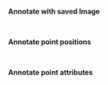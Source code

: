 **Annotate with saved Image**

<annotate src="./images/annotateSampleImage.png" width="500" alt="sampleImage">
  <a-point x="25%" y="25%" content="Lorem ipsum dolor sit amet" />
</annotate>

<br>

**Annotate point positions**

<!-- Small Width -->
<annotate src="./images/annotateSampleImage.png" width="350" alt="sampleImage">
  <a-point x="0%" y="0%" content="Lorem ipsum dolor sit amet" />
  <a-point x="50%" y="50%" content="Lorem ipsum dolor sit amet" />
  <a-point x="100%" y="100%" content="Lorem ipsum dolor sit amet" />
</annotate>

<!-- Regular Width -->
<annotate src="./images/annotateSampleImage.png" width="600" alt="sampleImage">
  <a-point x="0%" y="0%" content="Lorem ipsum dolor sit amet" />
  <a-point x="50%" y="50%" content="Lorem ipsum dolor sit amet" />
  <a-point x="100%" y="100%" content="Lorem ipsum dolor sit amet" />
</annotate>

<!-- Large Width -->
<annotate src="./images/annotateSampleImage.png" width="1500" alt="sampleImage">
  <a-point x="0%" y="0%" content="Lorem ipsum dolor sit amet" />
  <a-point x="50%" y="50%" content="Lorem ipsum dolor sit amet" />
  <a-point x="100%" y="100%" content="Lorem ipsum dolor sit amet" />
</annotate>

<br>

**Annotate point attributes**

<!-- Visual Attributes -->
<annotate src="./images/annotateSampleImage.png" width="350" alt="sampleImage">
  <a-point x="25%" y="25%" content="Lorem ipsum dolor sit amet" />
  <a-point x="50%" y="25%" content="Lorem ipsum dolor sit amet"  size="60"/>
  <a-point x="75%" y="25%" content="Lorem ipsum dolor sit amet"  header="Lorem ipsum"/>
  <a-point x="33%" y="50%" content="Lorem ipsum dolor sit amet"  color="red"/>
  <a-point x="66%" y="50%" content="Lorem ipsum dolor sit amet"  opacity="0.7"/>
  <a-point x="25%" y="75%" content="Lorem ipsum dolor sit amet" label="1"/>
  <a-point x="50%" y="75%" content="Lorem ipsum dolor sit amet"  textColor="white" color="black" label="2" opacity="1"/>
  <a-point x="75%" y="75%" content="Lorem ipsum dolor sit amet"  fontSize="30" label="3"/>
</annotate>

<!-- Triggers -->
<annotate src="./images/annotateSampleImage.png" width="600" alt="sampleImage">
  <a-point x="33%" y="33%" content="Lorem ipsum dolor sit amet" />
  <a-point x="66%" y="33%" content="Lorem ipsum dolor sit amet" trigger="hover focus"/>
  <a-point x="25%" y="66%" content="Lorem ipsum dolor sit amet" placement="left"/>
  <a-point x="50%" y="66%" content="Lorem ipsum dolor sit amet" placement="bottom"/>
  <a-point x="75%" y="66%" content="Lorem ipsum dolor sit amet" placement="right"/>
</annotate>

<!-- Legends -->
<annotate src="./images/annotateSampleImage.png" width="1500" alt="sampleImage">
  <a-point x="25%" y="50%" content="some test text" label="1"/>
  <a-point x="50%" y="50%" content="some test text" label="2" legend="bottom" header="some test text"/>
  <a-point x="75%" y="50%" content="some test text"  label="3" legend="both" header="some test text"/>
</annotate>

<!-- Many Legends Some with headers some without -->
<annotate src="./images/annotateSampleImage.png" width="1500" alt="sampleImage">
  <a-point x="25%" y="25%" content="some test text" label="1" legend="both"/>
  <a-point x="50%" y="25%" content="some test text" label="2" legend="both" />
  <a-point x="75%" y="25%" content="some test text"  label="3" legend="both" />
  <a-point x="25%" y="50%" content="some test text"  label="4" legend="both" header="some test text"/>
  <a-point x="50%" y="50%" content="some test text"  label="5" legend="both" header="some test text"/>
  <a-point x="75%" y="50%" content="some test text"  label="6" legend="both" header="some test text"/>
</annotate>
